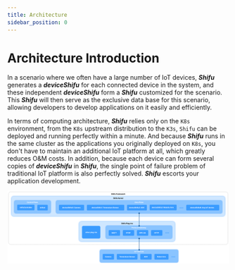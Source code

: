 ```yaml
---
title: Architecture
sidebar_position: 0
---
```


# Architecture Introduction

In a scenario where we often have a large number of IoT devices, ***Shifu*** generates a ***deviceShifu*** for each connected device in the system, and these independent ***deviceShifu*** form a ***Shifu*** customized for the scenario. This ***Shifu*** will then serve as the exclusive data base for this scenario, allowing developers to develop applications on it easily and efficiently. 

In terms of computing architecture, ***Shifu*** relies only on the `K8s` environment, from the `K8s` upstream distribution to the `K3s`, `Shifu` can be deployed and running perfectly within a minute. And because ***Shifu*** runs in the same cluster as the applications you originally deployed on `K8s`, you don't have to maintain an additional IoT platform at all, which greatly reduces O&M costs. In addition, because each device can form several copies of ***deviceShifu*** in ***Shifu***, the single point of failure problem of traditional IoT platform is also perfectly solved. ***Shifu*** escorts your application development.

![](./images/architecture.png)
